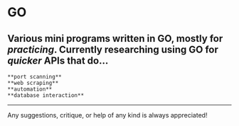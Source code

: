 # GO
Various mini programs written in GO, mostly for *practicing*.
Currently researching using GO for *quicker* APIs that do...
------------------------------------------------------------------
    **port scanning**
    **web scraping**
    **automation** 
    **database interaction**
------------------------------------------------------------------

Any suggestions, critique, or help of any kind is always appreciated!